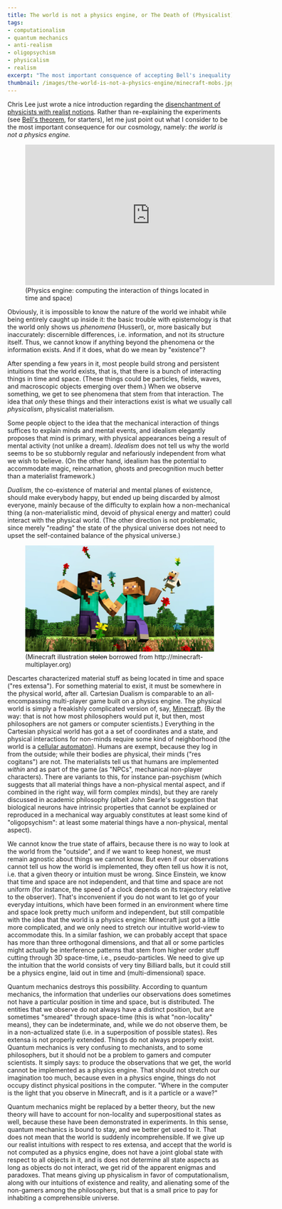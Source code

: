 ```yaml
---
title: The world is not a physics engine, or The Death of (Physicalist) Realism
tags:
- computationalism
- quantum mechanics
- anti-realism
- oligopsychism
- physicalism
- realism
excerpt: "The most important consquence of accepting Bell's inequality: The world is not a physics engine. Let us look how we need to modify our view of physicalism."
thumbnail: /images/the-world-is-not-a-physics-engine/minecraft-mobs.jpg
---
```


Chris Lee just wrote a nice introduction regarding the [disenchantment of physicists with realist notions](http://arstechnica.com/science/2014/07/quantum-state-may-be-a-real-thing/). Rather than re-explaining the experiments (see [Bell's theorem](http://en.wikipedia.org/wiki/Bell's_theorem), for starters), let me just point out what I consider to be the most important consequence for our cosmology, namely: _the world is not a physics engine._

<figure>
<iframe width="560" height="315" src="http://www.youtube.com/embed/FIPu9_OGFgc" frameborder="0"> </iframe> 
<figcaption>(Physics engine: computing the interaction of things located in time and space)</figcaption>
</figure>

Obviously, it is impossible to know the nature of the world we inhabit while being entirely caught up inside it: the basic trouble with epistemology is that the world only shows us _phenomena_ (Husserl), or, more basically but inaccurately: discernible differences, i.e. information, and not its structure itself. Thus, we cannot know if anything beyond the phenomena or the information exists. And if it does, what do we mean by "existence"?

After spending a few years in it, most people build strong and persistent intuitions that the world exists, that is, that there is a bunch of interacting things in time and space. (These things could be particles, fields, waves, and macroscopic objects emerging over them.) When we observe something, we get to see phenomena that stem from that interaction. The idea that _only_ these things and their interactions exist is what we usually call _physicalism_, physicalist materialism.

Some people object to the idea that the mechanical interaction of things suffices to explain minds and mental events, and idealism elegantly proposes that mind is primary, with physical appearances being a result of mental activity (not unlike a dream). _Idealism_ does not tell us why the world seems to be so stubbornly regular and nefariously independent from what we wish to believe. (On the other hand, idealism has the potential to accommodate magic, reincarnation, ghosts and precognition much better than a materialist framework.)

_Dualism_, the co-existence of material and mental planes of existence, should make everybody happy, but ended up being discarded by almost everyone, mainly because of the difficulty to explain how a non-mechanical thing (a non-materialistic mind, devoid of physical energy and matter) could interact with the physical world. (The other direction is not problematic, since merely "reading" the state of the physical universe does not need to upset the self-contained balance of the physical universe.)

<figure>
<img src="/images/the-world-is-not-a-physics-engine/minecraft-mobs-full.jpg" />
<figcaption>(Minecraft illustration <strike>stolen</strike> borrowed from http://minecraft-multiplayer.org)</figcaption>
</figure>

Descartes characterized material stuff as being located in time and space ("res extensa"). For something material to exist, it must be somewhere in the physical world, after all. Cartesian Dualism is comparable to an all-encompassing multi-player game built on a physics engine. The physical world is simply a freakishly complicated version of, say, [Minecraft](http://minecraft-multiplayer.org/minecraft-online/). (By the way: that is not how most philosophers would put it, but then, most philosophers are not gamers or computer scientists.) Everything in the Cartesian physical world has got a a set of coordinates and a state, and physical interactions for non-minds require some kind of neighborhood (the world is a [cellular automaton](http://en.wikipedia.org/wiki/Cellular_automaton)). Humans are exempt, because they log in from the outside; while their bodies are physical, their minds ("res cogitans") are not. The materialists tell us that humans are implemented _within_ and as part of the game (as "NPCs", mechanical non-player characters). There are variants to this, for instance pan-psychism (which suggests that all material things have a non-physical mental aspect, and if combined in the right way, will form complex minds), but they are rarely discussed in academic philosophy (albeit John Searle's suggestion that biological neurons have intrinsic properties that cannot be explained or reproduced in a mechanical way arguably constitutes at least some kind of "oligopsychism": at least some material things have a non-physical, mental aspect).

We cannot know the true state of affairs, because there is no way to look at the world from the "outside", and if we want to keep honest, we must remain agnostic about things we cannot know. But even if our observations cannot tell us how the world is implemented, they often tell us how it is not, i.e. that a given theory or intuition must be wrong. Since Einstein, we know that time and space are not independent, and that time and space are not uniform (for instance, the speed of a clock depends on its trajectory relative to the observer). That's inconvenient if you do not want to let go of your everyday intuitions, which have been formed in an environment where time and space look pretty much uniform and independent, but still compatible with the idea that the world is a physics engine: Minecraft just got a little more complicated, and we only need to stretch our intuitive world-view to accommodate this.
In a similar fashion, we can probably accept that space has more than three orthogonal dimensions, and that all or some particles might actually be interference patterns that stem from higher order stuff cutting through 3D space-time, i.e., pseudo-particles. We need to give up the intuition that the world consists of very tiny Billiard balls, but it could still be a physics engine, laid out in time and (multi-dimensional) space.

Quantum mechanics destroys this possibility. According to quantum mechanics, the information that underlies our observations does sometimes not have a particular position in time and space, but is distributed. The entities that we observe do not always have a distinct position, but are sometimes "smeared" through space-time (this is what "non-locality" means), they can be indeterminate, and, while we do not observe them, be in a non-actualized state (i.e. in a superposition of possible states). Res extensa is not properly extended. Things do not always properly exist. Quantum mechanics is very confusing to mechanists, and to some philosophers, but it should not be a problem to gamers and computer scientists. It simply says: to produce the observations that we get, the world cannot be implemented as a physics engine. That should not stretch our imagination too much, because even in a physics engine, things do not occupy distinct physical positions in the computer. "Where in the computer is the light that you observe in Minecraft, and is it a particle or a wave?"

Quantum mechanics might be replaced by a better theory, but the new theory will have to account for non-locality and superpositional states as well, because these have been demonstrated in experiments. In this sense, quantum mechanics is bound to stay, and we better get used to it. That does not mean that the world is suddenly incomprehensible. If we give up our realist intuitions with respect to res extensa, and accept that the world is not computed as a physics engine, does not have a joint global state with respect to all objects in it, and is does not determine all state aspects as long as objects do not interact, we get rid of the apparent enigmas and paradoxes. That means giving up physicalism in favor of computationalism, along with our intuitions of existence and reality, and alienating some of the non-gamers among the philosophers, but that is a small price to pay for inhabiting a comprehensible universe.